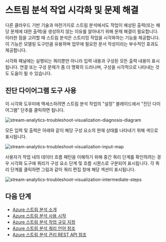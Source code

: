 <properties
	pageTitle="스트림 분석 작업 시각화 및 문제 해결 | Microsoft Azure"
	description="진단 다이어그램 기능을 사용하여 셀프 서비스 문제 해결을 위해 스트림 분석 작업 파이프라인을 시각화하는 방법을 알아봅니다."
	keywords=""
	documentationCenter=""
	services="stream-analytics"
	authors="jeffstokes72"
	manager="jhubbard"
	editor="cgronlun"
/>

<tags
	ms.service="stream-analytics"
	ms.devlang="na"
	ms.topic="article"
	ms.tgt_pltfrm="na"
	ms.workload="data-services"
	ms.date="07/27/2016"
	ms.author="jeffstok"
/>


# 스트림 분석 작업 시각화 및 문제 해결

다른 클라우드 기반 기술과 마찬가지로 스트림 분석에서도 작업이 예상된 출력(또는 해당 문제에 대한 출력)을 생성하지 않는 이유를 알아내기 위해 문제 해결이 필요합니다. 이러한 점을 고려할 때 스트림 분석은 스트리밍 작업을 시각화하는 기능을 제공합니다. 이 기능은 모델링 도구만큼 유용하며 업무에 필요한 문서 작성이라는 부수적인 효과도 제공합니다.

시각화 패널에는 실행되는 쿼리뿐만 아니라 입력 내용과 구성된 모든 출력 내용이 표시됩니다. 연결 또는 구성 문제가 좀 더 명확히 드러나며, 구성을 시각적으로 나타내는 것도 도움이 될 수 있습니다.

## 진단 다이어그램 도구 사용

이 시각화 도우미에 액세스하려면 스트림 분석 작업의 "설정" 블레이드에서 "진단 다이어그램" 단추를 클릭하면 됩니다.

![stream-analytics-troubleshoot-visualization-diagnosis-diagram](./media/stream-analytics-troubleshoot-visualization/stream-analytics-troubleshoot-visualization-diagnosis-diagram1.png)

모든 입력 및 출력은 아래와 같이 해당 구성 요소의 현재 상태를 나타내기 위해 색으로 표시됩니다.

![stream-analytics-troubleshoot-visualization-input-map](./media/stream-analytics-troubleshoot-visualization/stream-analytics-troubleshoot-visualization-input-map.png)

사용자가 작업 내의 데이터 흐름 패턴을 이해하기 위해 중간 쿼리 단계를 확인하려는 경우 시각화 도구에 쿼리가 구성 요소 단계 및 흐름 시퀀스로 구분되어 표시됩니다. 각 쿼리 단계를 클릭하면 그림과 같이 쿼리 편집 창에 해당 섹션이 표시됩니다.

![stream-analytics-troubleshoot-visualization-intermediate-steps](./media/stream-analytics-troubleshoot-visualization/stream-analytics-troubleshoot-visualization-intermediate-steps.png)




## 다음 단계

- [Azure 스트림 분석 소개](stream-analytics-introduction.md)
- [Azure 스트림 분석 사용 시작](stream-analytics-get-started.md)
- [Azure 스트림 분석 작업 규모 지정](stream-analytics-scale-jobs.md)
- [Azure 스트림 분석 쿼리 언어 참조](https://msdn.microsoft.com/library/azure/dn834998.aspx)
- [Azure 스트림 분석 관리 REST API 참조](https://msdn.microsoft.com/library/azure/dn835031.aspx)

<!---HONumber=AcomDC_0921_2016-->